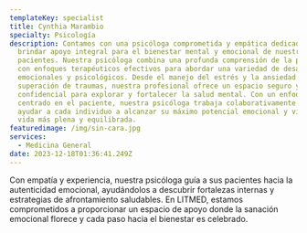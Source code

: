 ```yaml
---
templateKey: specialist
title: Cynthia Marambio
specialty: Psicología
description: Contamos con una psicóloga comprometida y empática dedicada a
  brindar apoyo integral para el bienestar mental y emocional de nuestros
  pacientes. Nuestra psicóloga combina una profunda comprensión de la psicología
  con enfoques terapéuticos efectivos para abordar una variedad de desafíos
  emocionales y psicológicos. Desde el manejo del estrés y la ansiedad hasta la
  superación de traumas, nuestra profesional ofrece un espacio seguro y
  confidencial para explorar y fortalecer la salud mental. Con un enfoque
  centrado en el paciente, nuestra psicóloga trabaja colaborativamente para
  ayudar a cada individuo a alcanzar su máximo potencial emocional y vivir una
  vida más plena y equilibrada.
featuredimage: /img/sin-cara.jpg
services:
  - Medicina General
date: 2023-12-18T01:36:41.249Z
---
```

<!--StartFragment-->

Con empatía y experiencia, nuestra psicóloga guía a sus pacientes hacia la autenticidad emocional, ayudándolos a descubrir fortalezas internas y estrategias de afrontamiento saludables. En LITMED, estamos comprometidos a proporcionar un espacio de apoyo donde la sanación emocional florece y cada paso hacia el bienestar es celebrado.

<!--EndFragment-->